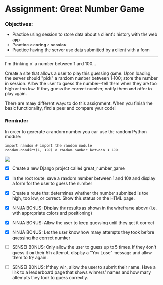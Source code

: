 # Assignment: Great Number Game

### Objectives:

- Practice using session to store data about a client's history with the web app
- Practice clearing a session
- Practice having the server use data submitted by a client with a form
<hr>
  I'm thinking of a number between 1 and 100...

Create a site that allows a user to play this guessing game. Upon loading, the server should "pick" a random number between 1-100; store the number in session. Allow the user to guess the number--tell them when they are too high or too low. If they guess the correct number, notify them and offer to play again.

There are many different ways to do this assignment. When you finish the basic functionality, find a peer and compare your code!

### Reminder
In order to generate a random number you can use the random Python module:
```md
import random # import the random module
random.randint(1, 100) # random number between 1-100
````
![](great-number-game.png)

- [x] Create a new Django project called great_number_game

- [x] In the root route, save a random number between 1 and 100 and display a form for the user to guess the number

- [x] Create a route that determines whether the number submitted is too high, too low, or correct. Show this status on the HTML page.

- [x] NINJA BONUS: Display the results as shown in the wireframe above (i.e. with appropriate colors and positioning)

- [x] NINJA BONUS: Allow the user to keep guessing until they get it correct

- [x] NINJA BONUS: Let the user know how many attempts they took before guessing the correct number

- [ ] SENSEI BONUS: Only allow the user to guess up to 5 times. If they don't guess it on their 5th attempt, display a "You Lose" message and allow them to try again.

- [ ] SENSEI BONUS: If they win, allow the user to submit their name. Have a link to a leaderboard page that shows winners' names and how many attempts they took to guess correctly.
